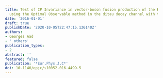 ```yaml
---
title: Test of CP Invariance in vector-boson fusion production of the Higgs boson
  using the Optimal Observable method in the ditau decay channel with the ATLAS detector
date: '2016-01-01'
draft: true
publishDate: '2020-10-05T22:47:15.136140Z'
authors:
- Georges Aad
- ' others'
publication_types:
- 2
abstract: ''
featured: false
publication: '*Eur.Phys.J.C*'
doi: 10.1140/epjc/s10052-016-4499-5
---
```


